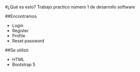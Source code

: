 #¿Qué es esto?
Trabajo practico número 1 de desarrollo software

##Encontramos
- Login
- Register
- Profile
- Reset password

##Se utilizó
- HTML
- Bootstrap 5
